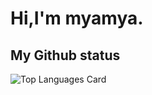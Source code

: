 # Hi,I'm myamya.
## My Github status
![Top Languages Card](https://github-readme-stats.vercel.app/api/top-langs/?username=myamya-ctkp)

